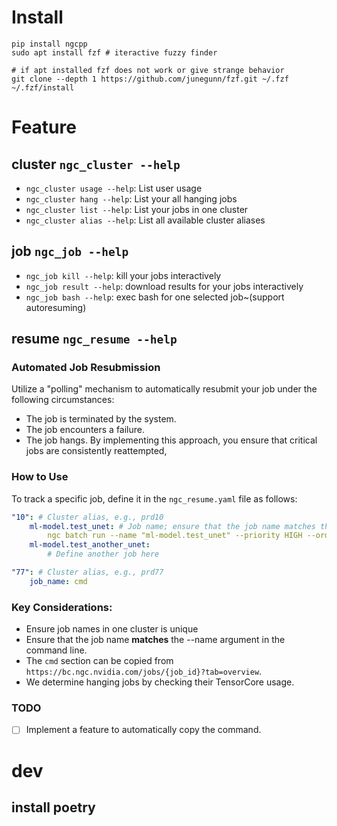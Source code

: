 # Install

```shell
pip install ngcpp
sudo apt install fzf # iteractive fuzzy finder

# if apt installed fzf does not work or give strange behavior
git clone --depth 1 https://github.com/junegunn/fzf.git ~/.fzf
~/.fzf/install
```

# Feature

## cluster `ngc_cluster --help`

* `ngc_cluster usage --help`: List user usage
* `ngc_cluster hang --help`: List your all hanging jobs
* `ngc_cluster list --help`: List your jobs in one cluster
* `ngc_cluster alias --help`: List all available cluster aliases

## job `ngc_job --help`

* `ngc_job kill --help`: kill your jobs interactively
* `ngc_job result --help`: download results for your jobs interactively
* `ngc_job bash --help`: exec bash for one selected job~(support autoresuming)


## resume `ngc_resume --help`


### Automated Job Resubmission

Utilize a "polling" mechanism to automatically resubmit your job under the following circumstances:
* The job is terminated by the system.
* The job encounters a failure.
* The job hangs.
By implementing this approach, you ensure that critical jobs are consistently reattempted,

### How to Use

To track a specific job, define it in the `ngc_resume.yaml` file as follows:

```yaml
"10": # Cluster alias, e.g., prd10
    ml-model.test_unet: # Job name; ensure that the job name matches the `--name` argument in the command line
        ngc batch run --name "ml-model.test_unet" --priority HIGH --order 50 --preempt RUNONCE --min-timeslice 0s --total-runtime 1209600s --ace nv-us-west-2 --instance dgxa100.40g.8.norm --commandline "sleep 10h" --result /result --array-type "PYTORCH" --replicas "18" --image "another_docker_image" --org your_org --team your_team
    ml-model.test_another_unet:
        # Define another job here

"77": # Cluster alias, e.g., prd77
    job_name: cmd
```

### Key Considerations:

* Ensure job names in one cluster is unique
* Ensure that the job name **matches** the --name argument in the command line.
* The `cmd` section can be copied from `https://bc.ngc.nvidia.com/jobs/{job_id}?tab=overview`.
* We determine hanging jobs by checking their TensorCore usage.

### TODO

- [ ] Implement a feature to automatically copy the command.

# dev

## install poetry

##
